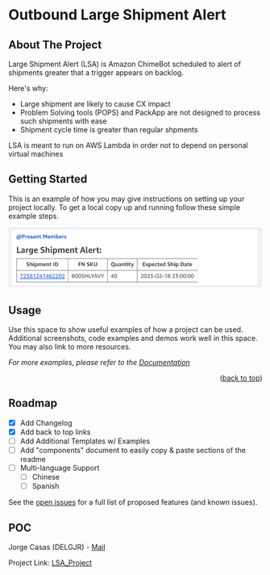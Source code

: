 # Outbound Large Shipment Alert

<!-- ABOUT THE PROJECT -->
## About The Project

Large Shipment Alert (LSA) is Amazon ChimeBot scheduled to alert of shipments greater that a trigger appears on backlog.

Here's why:
* Large shipment are likely to cause CX impact
* Problem Solving tools (POPS) and PackApp are not designed to process such shipments with ease
* Shipment cycle time is greater than regular shpments

LSA is meant to run on AWS Lambda in order not to depend on personal virtual machines

<!-- GETTING STARTED -->
## Getting Started

This is an example of how you may give instructions on setting up your project locally.
To get a local copy up and running follow these simple example steps.

![LSA_Bot](https://github.com/KMN43/lambda_LargeShipment/blob/main/LSA_Bot.JPG?raw=true)

<!-- USAGE EXAMPLES -->
## Usage

Use this space to show useful examples of how a project can be used. Additional screenshots, code examples and demos work well in this space. You may also link to more resources.

_For more examples, please refer to the [Documentation](https://example.com)_

<p align="right">(<a href="#readme-top">back to top</a>)</p>



<!-- ROADMAP -->
## Roadmap

- [x] Add Changelog
- [x] Add back to top links
- [ ] Add Additional Templates w/ Examples
- [ ] Add "components" document to easily copy & paste sections of the readme
- [ ] Multi-language Support
    - [ ] Chinese
    - [ ] Spanish

See the [open issues](https://github.com/othneildrew/Best-README-Template/issues) for a full list of proposed features (and known issues).


<!-- CONTACT -->
## POC

Jorge Casas (DELGJR) - [Mail](delgjr@amazon.com)

Project Link: [LSA_Project](https://github.com/KMN43/lambda_LargeShipment)



